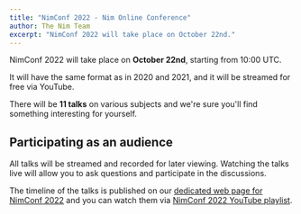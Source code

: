 ```yaml
---
title: "NimConf 2022 - Nim Online Conference"
author: The Nim Team
excerpt: "NimConf 2022 will take place on October 22nd."
---
```



NimConf 2022 will take place on **October 22nd**, starting from 10:00 UTC.

It will have the same format as in 2020 and 2021, and it will be streamed for free via YouTube.

There will be **11 talks** on various subjects
and we're sure you'll find something interesting for yourself.


## Participating as an audience

All talks will be streamed and recorded for later viewing.
Watching the talks live will allow you to ask questions and participate in the
discussions.

The timeline of the talks is published on our
[dedicated web page for NimConf 2022](https://nim-lang.org/nimconf2022/) and
you can watch them via [NimConf 2022 YouTube playlist](https://www.youtube.com/watch?v=aDi50K_Id_k&list=PLxLdEZg8DRwSQQaK0UVRd1DaetVc3lIwr).
